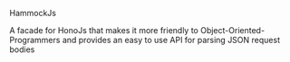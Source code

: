HammockJs

A facade for HonoJs that makes it more friendly to Object-Oriented-Programmers and provides an easy to use API for parsing JSON request bodies
